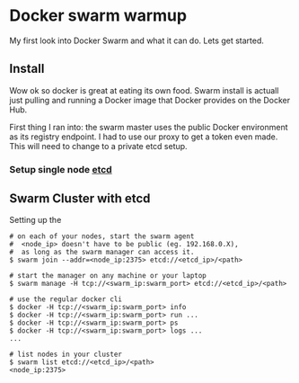 # Docker swarm warmup
My first look into Docker Swarm and what it can do. Lets get started.

## Install
Wow ok so docker is great at eating its own food. Swarm install is actuall just pulling and running a Docker image that Docker provides on the Docker Hub.

First thing I ran into: the swarm master uses the public Docker environment as its registry endpoint. I had to use our proxy to get a token even made. This will need to change to a private etcd setup.

### Setup single node [etcd](https://github.com/coreos/etcd)


## Swarm Cluster with etcd
Setting up the 

    # on each of your nodes, start the swarm agent
    #  <node_ip> doesn't have to be public (eg. 192.168.0.X),
    #  as long as the swarm manager can access it.
    $ swarm join --addr=<node_ip:2375> etcd://<etcd_ip>/<path>

    # start the manager on any machine or your laptop
    $ swarm manage -H tcp://<swarm_ip:swarm_port> etcd://<etcd_ip>/<path>

    # use the regular docker cli
    $ docker -H tcp://<swarm_ip:swarm_port> info
    $ docker -H tcp://<swarm_ip:swarm_port> run ...
    $ docker -H tcp://<swarm_ip:swarm_port> ps
    $ docker -H tcp://<swarm_ip:swarm_port> logs ...
    ...

    # list nodes in your cluster
    $ swarm list etcd://<etcd_ip>/<path>
    <node_ip:2375>